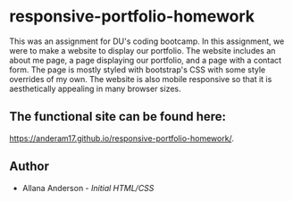 # responsive-portfolio-homework

This was an assignment for DU's coding bootcamp. In this assignment, we were to make a website to display our portfolio. The website includes an about me page, a page displaying our portfolio, and a page with a contact form. The page is mostly styled with bootstrap's CSS with some style overrides of my own. The website is also mobile responsive so that it is aesthetically appealing in many browser sizes. 

## The functional site can be found here:
 https://anderam17.github.io/responsive-portfolio-homework/.

 ## Author
 * Allana Anderson - _Initial HTML/CSS_
